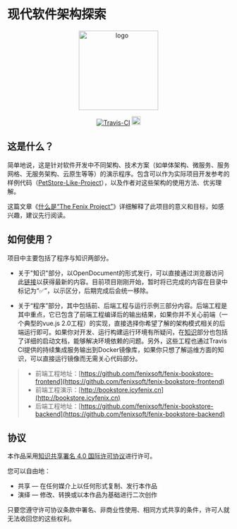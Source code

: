 # 现代软件架构探索

<p align="center">
  <a href="http://icyfenix.cn" target="_blank">
    <img width="180" src="http://icyfenix.cn/images/logo-color.png" alt="logo">
  </a>
</p>
<p align="center">
  <a href="" style="display:inline-block"><img src="https://api.travis-ci.com/fenixsoft/awesome-fenix.svg?branch=master" alt="Travis-CI"></a>
  <a href="https://creativecommons.org/licenses/by/4.0/"  target="_blank" style="display:inline-block"><img src="http://icyfenix.cn/images/license-cc.png" alt="License" height="20"></a>
</p>


## 这是什么？

简单地说，这是针对软件开发中不同架构、技术方案（如单体架构、微服务、服务网格、无服务架构、云原生等等）的演示程序。包含可以作为实际项目开发参考的样例代码（[PetStore-Like-Project](https://www.oracle.com/technetwork/cn/java/javaee/overview/index-136650.html)），以及作者对这些架构的使用方法、优劣理解。

这篇文章《[什么是“The Fenix Project”](http://icyfenix.cn/introduction/about-the-fenix-project.html)》详细解释了此项目的意义和目标，如感兴趣，建议先行阅读。



## 如何使用？

项目中主要包括了程序与知识两部分。

- 关于"知识"部分，以OpenDocument的形式发行，可以直接通过浏览器访问此[链接](https://icyfenix.pub )以获得最新的内容。目前项目刚刚开始，暂时将已完成的内容在目录中标记为“:white_check_mark:”，以示区分，后期完成后会统一移除。

- 关于“程序”部分，其中包括前、后端工程与运行示例三部分内容。后端工程是其中重点，它已包含了前端工程编译后的输出结果，如果你并不关心前端（一个典型的vue.js 2.0工程）的实现，直接选择你希望了解的架构模式相关的后端运行即可。如果你对开发、运行构建运行环境有所疑问，在[知识](https://icyfenix.pub/deployment/deployment-env-setup/)部分也包括了详细的启动文档，能够解决环境依赖的问题。另外，这些工程也通过Travis CI提供的持续集成服务输出到Docker镜像库，如果你只想了解运维方面的知识，可以直接运行镜像而无需关心代码部分。
> - 前端工程地址：[https://github.com/fenixsoft/fenix-bookstore-frontend](https://github.com/fenixsoft/fenix-bookstore-frontend)
> - 前端工程演示：[http://bookstore.icyfenix.cn](http://bookstore.icyfenix.cn)
> - 后端工程地址：[https://github.com/fenixsoft/fenix-bookstore-backend](https://github.com/fenixsoft/fenix-bookstore-backend)



## 协议

本作品采用[知识共享署名 4.0 国际许可协议](http://creativecommons.org/licenses/by/4.0/)进行许可。 

您可以自由地：

- 共享 — 在任何媒介上以任何形式复制、发行本作品
- 演绎 — 修改、转换或以本作品为基础进行二次创作

只要您遵守许可协议条款中署名、非商业性使用、相同方式共享的条件，许可人就无法收回您的这些权利。

